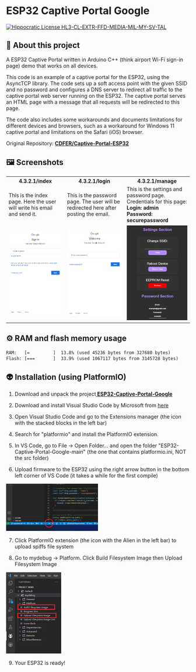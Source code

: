 # ESP32 Captive Portal Google

[![Hippocratic License HL3-CL-EXTR-FFD-MEDIA-MIL-MY-SV-TAL](https://img.shields.io/static/v1?label=Hippocratic%20License&message=HL3-CL-EXTR-FFD-MEDIA-MIL-MY-SV-TAL&labelColor=5e2751&color=bc8c3d)](https://firstdonoharm.dev/version/3/0/cl-extr-ffd-media-mil-my-sv-tal.html)

## 📢 About this project
A ESP32 Captive Portal written in Arduino C++ (think airport Wi-Fi sign-in page) demo that works on all devices.

This code is an example of a captive portal for the ESP32, using the AsyncTCP library. The code sets up a soft access point with the given SSID and no password and configures a DNS server to redirect all traffic to the captive portal web server running on the ESP32. The captive portal serves an HTML page with a message that all requests will be redirected to this page.

The code also includes some workarounds and documents limitations for different devices and browsers, such as a workaround for Windows 11 captive portal and limitations on the Safari (iOS) browser.

Original Repository: <a href="https://github.com/CDFER/Captive-Portal-ESP32"><b> CDFER/Captive-Portal-ESP32 </b></a>

## 🖼️ Screenshots

<table>
  <tr>
    <th>4.3.2.1/index</th>
    <th>4.3.2.1/login</th> 
    <th>4.3.2.1/manage</th>
  </tr>
  <tr>
    <td>This is the index page. Here the user will write his email and send it.</td>
    <td>This is the password page. The user will be redirected here after posting the email.</td>
    <td>This is the settings and password page. Credentials for this page:<br><b>Login: admin <br>Password: securepassword</b></td>
  <tr>
    <td><img width="100%" src="https://raw.githubusercontent.com/Vretu-Dev/ESP32-Captive-Portal-Google/main/images/email.png" title="index"></td>
    <td><img width="100%" src="https://raw.githubusercontent.com/Vretu-Dev/ESP32-Captive-Portal-Google/main/images/password.png" title="password"></td>
    <td><img width="100%" src="https://raw.githubusercontent.com/Vretu-Dev/ESP32-Captive-Portal-Google/main/images/manage.png" title="manage"></td>
  </tr>
</table>

## ⚙️ RAM and flash memory usage

```
RAM:   [=         ]  13.8% (used 45236 bytes from 327680 bytes)
Flash: [===       ]  33.9% (used 1067117 bytes from 3145728 bytes)
```

## 👽 Installation (using PlatformIO)

1. Download and unpack the project<a href="https://github.com/Vretu-Dev/ESP32-Captive-Portal-Google/archive/refs/heads/main.zip"><b> ESP32-Captive-Portal-Google </b></a>

2. Download and install Visual Studio Code by Microsoft from [here](https://code.visualstudio.com/download)

3. Open Visual Studio Code and go to the Extensions manager (the icon with the stacked blocks in the left bar)

4. Search for "platformio" and install the PlatformIO extension.

5. In VS Code, go to File -> Open Folder... and open the folder "ESP32-Captive-Portal-Google-main" (the one that contains platformio.ini, NOT the src folder)

6. Upload firmware to the ESP32 using the right arrow button in the bottom left corner of VS Code (it takes a while for the first compile)
<img width="50%" height="50%" src="https://raw.githubusercontent.com/Vretu-Dev/ESP32-Captive-Portal-Google/main/images/firmware.png">

7. Click PlatformIO extension (the icon with the Alien in the left bar) to upload spiffs file system

8. Go to mydebug -> Platform. Click Build Filesystem Image then Upload Filesystem Image
<img width="30%" height="30%" src="https://raw.githubusercontent.com/Vretu-Dev/ESP32-Captive-Portal-Google/main/images/filesystem.png">

9. Your ESP32 is ready!